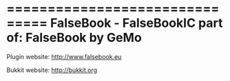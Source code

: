 ===============================
FalseBook - FalseBookIC
part of: FalseBook by GeMo
===============================

Plugin website: http://www.falsebook.eu

Bukkit website: http://bukkit.org